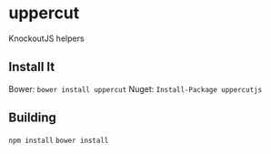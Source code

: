 # uppercut
KnockoutJS helpers

## Install It
Bower: `bower install uppercut`
Nuget: `Install-Package uppercutjs`



## Building
`npm install` 
`bower install`
